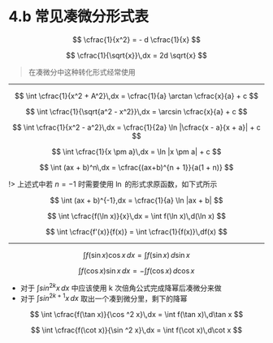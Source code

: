 # 4.b 常见凑微分形式表

$$
\cfrac{1}{x^2} = - d \cfrac{1}{x}
$$

$$
\cfrac{1}{\sqrt{x}}\,dx = 2d \sqrt{x}
$$

> 在凑微分中这种转化形式经常使用

-----

$$
\int \cfrac{1}{x^2 + A^2}\,dx = \cfrac{1}{a} \arctan \cfrac{x}{a} + c
$$

$$
\int \cfrac{1}{\sqrt{a^2 - x^2}}\,dx = \arcsin \cfrac{x}{a} + c
$$

$$
\int \cfrac{1}{x^2 - a^2}\,dx = \cfrac{1}{2a} \ln |\cfrac{x - a}{x + a}| + c
$$

$$
\int \cfrac{1}{x \pm a}\,dx = \ln |x \pm a| + c
$$

$$
\int (ax + b)^n\,dx = \cfrac{(ax+b)^{n + 1}}{a(1 + n)}
$$

!> 上述式中若 $n = -1$ 时需要使用 $\ln$ 的形式求原函数，如下式所示

$$
\int (ax + b)^{-1},dx = \cfrac{1}{a} \ln |ax + b|
$$

$$
\int \cfrac{f(\ln x)}{x}\,dx = \int f(\ln x)\,d(\ln x)
$$

$$
\int \cfrac{f'(x)}{f(x)} = \int \cfrac{1}{f(x)}\,df(x)
$$

----

$$
\int f(\sin x) \cos x\,dx = \int f(\sin x)\,d\sin x
$$

$$
\int f(\cos x) \sin x\,dx = - \int f(\cos x)\,d\cos x
$$

- 对于 $\int sin ^{2k} x\,dx$ 中应该使用 k 次倍角公式完成降幂后凑微分来做
- 对于 $\int sin ^{2k + 1} x\,dx$ 取出一个凑到微分里，剩下的降幂

$$
\int \cfrac{f(\tan x)}{\cos ^2 x}\,dx = \int f(\tan x)\,d\tan x
$$

$$
\int \cfrac{f(\cot x)}{\sin ^2 x}\,dx = \int f(\cot x)\,d\cot x
$$
